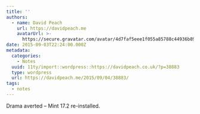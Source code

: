 ```yaml
---
title: ''
authors:
  - name: David Peach
    url: https://davidpeach.me
    avatarUrl: >-
      https://secure.gravatar.com/avatar/4d7faf5eee1f055a85788c44936b8995eaab6dfb004e7854ec747ccb272e91ee?s=96&d=mm&r=g
date: 2015-09-03T22:24:00.000Z
metadata:
  categories:
    - Notes
  uuid: 11ty/import::wordpress::https://davidpeach.co.uk/?p=38883
  type: wordpress
  url: https://davidpeach.me/2015/09/04/38883/
tags:
  - notes
---
```

Drama averted – Mint 17.2 re-installed.